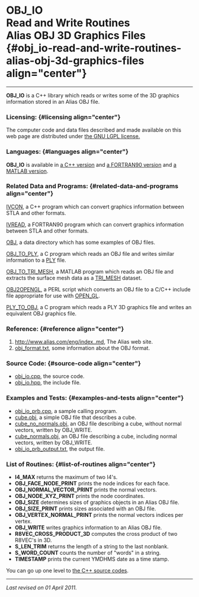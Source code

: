 OBJ\_IO\
Read and Write Routines\
Alias OBJ 3D Graphics Files {#obj_io-read-and-write-routines-alias-obj-3d-graphics-files align="center"}
===========================

------------------------------------------------------------------------

**OBJ\_IO** is a C++ library which reads or writes some of the 3D
graphics information stored in an Alias OBJ file.

### Licensing: {#licensing align="center"}

The computer code and data files described and made available on this
web page are distributed under [the GNU LGPL
license.](../../txt/gnu_lgpl.txt)

### Languages: {#languages align="center"}

**OBJ\_IO** is available in [a C++
version](../../master/obj_io/obj_io.md) and [a FORTRAN90
version](../../f_src/obj_io/obj_io.md) and [a MATLAB
version](../../m_src/obj_io/obj_io.md).

### Related Data and Programs: {#related-data-and-programs align="center"}

[IVCON](../../master/ivcon/ivcon.md), a C++ program which can convert
graphics information between STLA and other formats.

[IVREAD](../../f_src/ivread/ivread.md), a FORTRAN90 program which can
convert graphics information between STLA and other formats.

[OBJ](../../data/obj/obj.md), a data directory which has some examples
of OBJ files.

[OBJ\_TO\_PLY](../../c_src/obj_to_ply/obj_to_ply.md), a C program
which reads an OBJ file and writes similar information to a
[PLY](../../data/ply/ply.md) file.

[OBJ\_TO\_TRI\_MESH](../../m_src/obj_to_tri_mesh/obj_to_tri_mesh.md),
a MATLAB program which reads an OBJ file and extracts the surface mesh
data as a [TRI\_MESH](../../data/tri_mesh/tri_mesh.md) dataset.

[OBJ2OPENGL](../../pl_src/obj2opengl/obj2opengl.md), a PERL script
which converts an OBJ file to a C/C++ include file appropriate for use
with [OPEN\_GL](../../master/open_gl/open_gl.md).

[PLY\_TO\_OBJ](../../c_src/ply_to_obj/ply_to_obj.md), a C program
which reads a PLY 3D graphics file and writes an equivalent OBJ graphics
file.

### Reference: {#reference align="center"}

1.  <http://www.alias.com/eng/index..md>, The Alias web site.
2.  [obj\_format.txt](../../txt/obj_format.txt), some information about
    the OBJ format.

### Source Code: {#source-code align="center"}

-   [obj\_io.cpp](obj_io.cpp), the source code.
-   [obj\_io.hpp](obj_io.hpp), the include file.

### Examples and Tests: {#examples-and-tests align="center"}

-   [obj\_io\_prb.cpp](obj_io_prb.cpp), a sample calling program.
-   [cube.obj](../../data/obj/cube.obj), a simple OBJ file that
    describes a cube.
-   [cube\_no\_normals.obj](cube_no_normals.obj), an OBJ file describing
    a cube, without normal vectors, written by OBJ\_WRITE.
-   [cube\_normals.obj](cube_normals.obj), an OBJ file describing a
    cube, including normal vectors, written by OBJ\_WRITE.
-   [obj\_io\_prb\_output.txt](obj_io_prb_output.txt), the output file.

### List of Routines: {#list-of-routines align="center"}

-   **I4\_MAX** returns the maximum of two I4's.
-   **OBJ\_FACE\_NODE\_PRINT** prints the node indices for each face.
-   **OBJ\_NORMAL\_VECTOR\_PRINT** prints the normal vectors.
-   **OBJ\_NODE\_XYZ\_PRINT** prints the node coordinates.
-   **OBJ\_SIZE** determines sizes of graphics objects in an Alias OBJ
    file.
-   **OBJ\_SIZE\_PRINT** prints sizes associated with an OBJ file.
-   **OBJ\_VERTEX\_NORMAL\_PRINT** prints the normal vectors indices per
    vertex.
-   **OBJ\_WRITE** writes graphics information to an Alias OBJ file.
-   **R8VEC\_CROSS\_PRODUCT\_3D** computes the cross product of two
    R8VEC's in 3D.
-   **S\_LEN\_TRIM** returns the length of a string to the last
    nonblank.
-   **S\_WORD\_COUNT** counts the number of "words" in a string.
-   **TIMESTAMP** prints the current YMDHMS date as a time stamp.

You can go up one level to [the C++ source codes](../cpp_src.md).

------------------------------------------------------------------------

*Last revised on 01 April 2011.*
